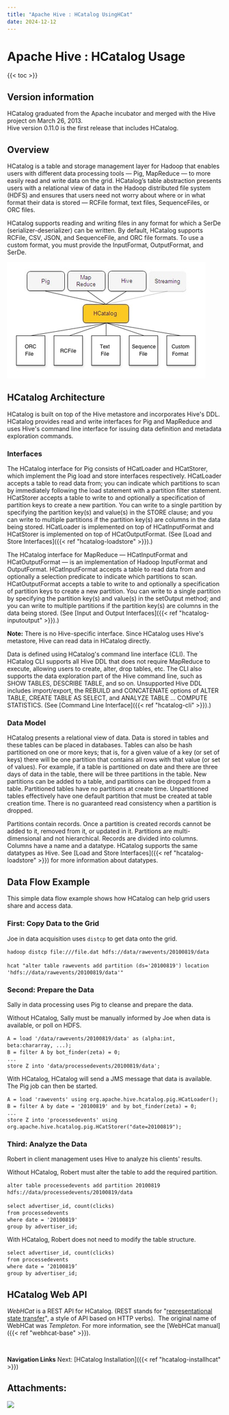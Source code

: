 ```yaml
---
title: "Apache Hive : HCatalog UsingHCat"
date: 2024-12-12
---
```


# Apache Hive : HCatalog Usage

{{< toc >}}

## Version information

HCatalog graduated from the Apache incubator and merged with the Hive project on March 26, 2013.  
 Hive version 0.11.0 is the first release that includes HCatalog.

## Overview

HCatalog is a table and storage management layer for Hadoop that enables users with different data processing tools — Pig, MapReduce — to more easily read and write data on the grid. HCatalog’s table abstraction presents users with a relational view of data in the Hadoop distributed file system (HDFS) and ensures that users need not worry about where or in what format their data is stored — RCFile format, text files, SequenceFiles, or ORC files.

HCatalog supports reading and writing files in any format for which a SerDe (serializer-deserializer) can be written. By default, HCatalog supports RCFile, CSV, JSON, and SequenceFile, and ORC file formats. To use a custom format, you must provide the InputFormat, OutputFormat, and SerDe.

![](/attachments/34013260/34177026.jpg)

## HCatalog Architecture

HCatalog is built on top of the Hive metastore and incorporates Hive's DDL. HCatalog provides read and write interfaces for Pig and MapReduce and uses Hive's command line interface for issuing data definition and metadata exploration commands.

### Interfaces

The HCatalog interface for Pig consists of HCatLoader and HCatStorer, which implement the Pig load and store interfaces respectively. HCatLoader accepts a table to read data from; you can indicate which partitions to scan by immediately following the load statement with a partition filter statement. HCatStorer accepts a table to write to and optionally a specification of partition keys to create a new partition. You can write to a single partition by specifying the partition key(s) and value(s) in the STORE clause; and you can write to multiple partitions if the partition key(s) are columns in the data being stored. HCatLoader is implemented on top of HCatInputFormat and HCatStorer is implemented on top of HCatOutputFormat. (See [Load and Store Interfaces]({{< ref "hcatalog-loadstore" >}}).)

The HCatalog interface for MapReduce — HCatInputFormat and HCatOutputFormat — is an implementation of Hadoop InputFormat and OutputFormat. HCatInputFormat accepts a table to read data from and optionally a selection predicate to indicate which partitions to scan. HCatOutputFormat accepts a table to write to and optionally a specification of partition keys to create a new partition. You can write to a single partition by specifying the partition key(s) and value(s) in the setOutput method; and you can write to multiple partitions if the partition key(s) are columns in the data being stored. (See [Input and Output Interfaces]({{< ref "hcatalog-inputoutput" >}}).)

**Note:** There is no Hive-specific interface. Since HCatalog uses Hive's metastore, Hive can read data in HCatalog directly.

Data is defined using HCatalog's command line interface (CLI). The HCatalog CLI supports all Hive DDL that does not require MapReduce to execute, allowing users to create, alter, drop tables, etc. The CLI also supports the data exploration part of the Hive command line, such as SHOW TABLES, DESCRIBE TABLE, and so on. Unsupported Hive DDL includes import/export, the REBUILD and CONCATENATE options of ALTER TABLE, CREATE TABLE AS SELECT, and ANALYZE TABLE ... COMPUTE STATISTICS. (See [Command Line Interface]({{< ref "hcatalog-cli" >}}).)

### Data Model

HCatalog presents a relational view of data. Data is stored in tables and these tables can be placed in databases. Tables can also be hash partitioned on one or more keys; that is, for a given value of a key (or set of keys) there will be one partition that contains all rows with that value (or set of values). For example, if a table is partitioned on date and there are three days of data in the table, there will be three partitions in the table. New partitions can be added to a table, and partitions can be dropped from a table. Partitioned tables have no partitions at create time. Unpartitioned tables effectively have one default partition that must be created at table creation time. There is no guaranteed read consistency when a partition is dropped.

Partitions contain records. Once a partition is created records cannot be added to it, removed from it, or updated in it. Partitions are multi-dimensional and not hierarchical. Records are divided into columns. Columns have a name and a datatype. HCatalog supports the same datatypes as Hive. See [Load and Store Interfaces]({{< ref "hcatalog-loadstore" >}}) for more information about datatypes.

## Data Flow Example

This simple data flow example shows how HCatalog can help grid users share and access data.

### First: Copy Data to the Grid

Joe in data acquisition uses `distcp` to get data onto the grid.

```
hadoop distcp file:///file.dat hdfs://data/rawevents/20100819/data

hcat "alter table rawevents add partition (ds='20100819') location 'hdfs://data/rawevents/20100819/data'"

```

### Second: Prepare the Data

Sally in data processing uses Pig to cleanse and prepare the data.

Without HCatalog, Sally must be manually informed by Joe when data is available, or poll on HDFS.

```
A = load '/data/rawevents/20100819/data' as (alpha:int, beta:chararray, ...);
B = filter A by bot_finder(zeta) = 0;
...
store Z into 'data/processedevents/20100819/data';

```

With HCatalog, HCatalog will send a JMS message that data is available. The Pig job can then be started.

```
A = load 'rawevents' using org.apache.hive.hcatalog.pig.HCatLoader();
B = filter A by date = '20100819' and by bot_finder(zeta) = 0;
...
store Z into 'processedevents' using org.apache.hive.hcatalog.pig.HCatStorer("date=20100819");

```

### Third: Analyze the Data

Robert in client management uses Hive to analyze his clients' results.

Without HCatalog, Robert must alter the table to add the required partition.

```
alter table processedevents add partition 20100819 hdfs://data/processedevents/20100819/data

select advertiser_id, count(clicks)
from processedevents
where date = '20100819'
group by advertiser_id;

```

With HCatalog, Robert does not need to modify the table structure.

```
select advertiser_id, count(clicks)
from processedevents
where date = ‘20100819’
group by advertiser_id;

```

## HCatalog Web API

*WebHCat* is a REST API for HCatalog. (REST stands for "[representational state transfer](http://en.wikipedia.org/wiki/Representational_state_transfer)", a style of API based on HTTP verbs).  The original name of WebHCat was *Templeton*. For more information, see the [WebHCat manual]({{< ref "webhcat-base" >}}).

 

**Navigation Links**
Next: [HCatalog Installation]({{< ref "hcatalog-installhcat" >}})



## Attachments:

![](images/icons/bullet_blue.gif)

 

 

